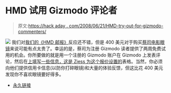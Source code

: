 # HMD 试用 Gizmodo 评论者

> 原文:[https://hack aday . com/2008/06/21/HMD-try-out-for-gizmodo-commenters/](https://hackaday.com/2008/06/21/hmd-try-out-for-gizmodo-commenters/)

![](../Images/ebd6ac45153e51d4f0412756e0cff7e6.png)
我们对[我们的《HMD 邮报》](http://www.hackaday.com/2008/06/07/consumer-hmd-comparison/)反应还不错，但是 400 美元对于购买[蔡司电影眼镜](http://www.hackaday.com/2008/06/07/consumer-hmd-comparison/)来说可能有点太贵了。幸运的是，蔡司为注册 Gizmodo 读者提供了两周免费试用的机会。你所要做的就是用一个注册的 Gizmodo 账户在 Gizmodo 上发表评论，然后在[上填写一些信息，这是 Ziess 为这个报价设置的](http://www.zeiss.com/C125679B0029303C/ContainerTitel/Cinemizer_EN/%24File/leadusergizmodo.html)表格。当然，你必须向他们提供信用卡信息(以防你打碎眼镜)和大量的体验反馈，但这比花 400 美元发现你不喜欢眼镜要好得多。

*   [永久链接](http://gizmodo.com/5017653/giz-commenter-appreciation-borrow-zeiss-cinemizer-ipod-video-goggles-for-2-weeks)